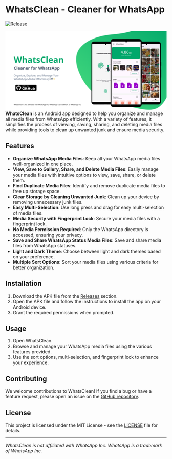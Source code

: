 # WhatsClean - Cleaner for WhatsApp

[![Release](https://img.shields.io/github/v/release/sachinkumar53/whatsclean)](https://github.com/sachinkumar53/whatsclean/releases)

![Banner](https://github.com/sachinkumar53/WhatsClean/blob/master/graphics/banner.png?raw=true)
**WhatsClean** is an Android app designed to help you organize and manage all media files from WhatsApp efficiently. With a variety of features, it simplifies the process of viewing, saving, sharing, and deleting media files while providing tools to clean up unwanted junk and ensure media security.

## Features

- **Organize WhatsApp Media Files**: Keep all your WhatsApp media files well-organized in one place.
- **View, Save to Gallery, Share, and Delete Media Files**: Easily manage your media files with intuitive options to view, save, share, or delete them.
- **Find Duplicate Media Files**: Identify and remove duplicate media files to free up storage space.
- **Clear Storage by Cleaning Unwanted Junk**: Clean up your device by removing unnecessary junk files.
- **Easy Multi-Selection**: Use long press and drag for easy multi-selection of media files.
- **Media Security with Fingerprint Lock**: Secure your media files with a fingerprint lock.
- **No Media Permission Required**: Only the WhatsApp directory is accessed, ensuring your privacy.
- **Save and Share WhatsApp Status Media Files**: Save and share media files from WhatsApp statuses.
- **Light and Dark Theme**: Choose between light and dark themes based on your preference.
- **Multiple Sort Options**: Sort your media files using various criteria for better organization.


## Installation

1. Download the APK file from the [Releases](https://github.com/sachinkumar53/whatsclean/releases) section.
2. Open the APK file and follow the instructions to install the app on your Android device.
3. Grant the required permissions when prompted.

## Usage

1. Open WhatsClean.
2. Browse and manage your WhatsApp media files using the various features provided.
3. Use the sort options, multi-selection, and fingerprint lock to enhance your experience.

## Contributing

We welcome contributions to WhatsClean! If you find a bug or have a feature request, please open an issue on the [GitHub repository](https://github.com/yourusername/whatsclean).

## License

This project is licensed under the MIT License - see the [LICENSE](LICENSE) file for details.

---

*WhatsClean is not affiliated with WhatsApp Inc. WhatsApp is a trademark of WhatsApp Inc.*
